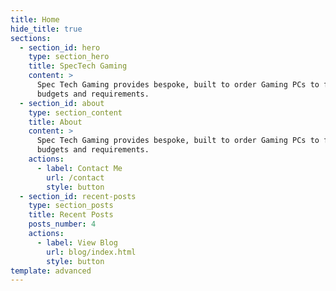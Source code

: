 ```yaml
---
title: Home
hide_title: true
sections:
  - section_id: hero
    type: section_hero
    title: SpecTech Gaming
    content: >
      Spec Tech Gaming provides bespoke, built to order Gaming PCs to fit all
      budgets and requirements.
  - section_id: about
    type: section_content
    title: About
    content: >
      Spec Tech Gaming provides bespoke, built to order Gaming PCs to fit all
      budgets and requirements.
    actions:
      - label: Contact Me
        url: /contact
        style: button
  - section_id: recent-posts
    type: section_posts
    title: Recent Posts
    posts_number: 4
    actions:
      - label: View Blog
        url: blog/index.html
        style: button
template: advanced
---
```

